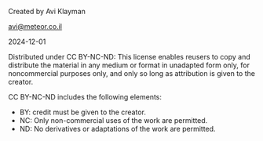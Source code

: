 Created by Avi Klayman

avi@meteor.co.il

2024-12-01 

Distributed under CC BY-NC-ND: This license enables reusers to copy and distribute the material in any medium or format in unadapted form only, for noncommercial purposes only, and only so long as attribution is given to the creator. 

CC BY-NC-ND includes the following elements:
* BY: credit must be given to the creator.
* NC: Only non-commercial uses of the work are permitted.
* ND: No derivatives or adaptations of the work are permitted.
